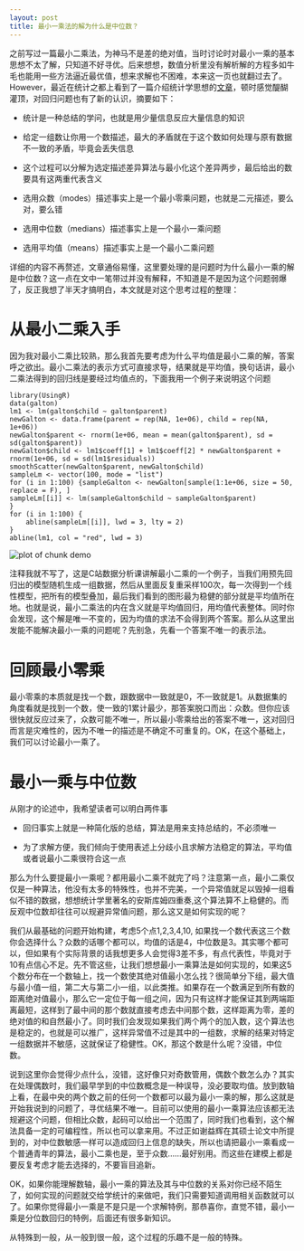 ```yaml
---
layout: post
title: 最小一乘法的解为什么是中位数？
---
```


之前写过一篇最小二乘法，为神马不是差的绝对值，当时讨论时对最小一乘的基本思想不太了解，只知道不好寻优。后来想想，数值分析里没有解析解的方程多如牛毛也能用一些方法逼近最优值，想来求解也不困难，本来这一页也就翻过去了。However，最近在统计之都上看到了一篇介绍统计学思想的[文章](http://www.johnmyleswhite.com/notebook/2013/03/22/modes-medians-and-means-an-unifying-perspective/)，顿时感觉醍醐灌顶，对回归问题也有了新的认识，摘要如下：

- 统计是一种总结的学问，也就是用少量信息反应大量信息的知识

- 给定一组数让你用一个数描述，最大的矛盾就在于这个数如何处理与原有数据不一致的矛盾，毕竟会丢失信息

- 这个过程可以分解为选定描述差异算法与最小化这个差异两步，最后给出的数要具有这两重代表含义

- 选用众数（modes）描述事实上是一个最小零乘问题，也就是二元描述，要么对，要么错

- 选用中位数（medians）描述事实上是一个最小一乘问题

- 选用平均值（means）描述事实上是一个最小二乘问题

详细的内容不再赘述，文章通俗易懂，这里要处理的是问题时为什么最小一乘的解是中位数？这一点在文中一笔带过并没有解释，不知道是不是因为这个问题弱爆了，反正我想了半天才搞明白，本文就是对这个思考过程的整理：

# 从最小二乘入手

因为我对最小二乘比较熟，那么我首先要考虑为什么平均值是最小二乘的解，答案呼之欲出。最小二乘法的表示方式可直接求导，结果就是平均值，换句话讲，最小二乘法得到的回归线是要经过均值点的，下面我用一个例子来说明这个问题



```
library(UsingR)
data(galton)
lm1 <- lm(galton$child ~ galton$parent)
newGalton <- data.frame(parent = rep(NA, 1e+06), child = rep(NA, 1e+06))
newGalton$parent <- rnorm(1e+06, mean = mean(galton$parent), sd = sd(galton$parent))
newGalton$child <- lm1$coeff[1] + lm1$coeff[2] * newGalton$parent + rnorm(1e+06, sd = sd(lm1$residuals))
smoothScatter(newGalton$parent, newGalton$child)
sampleLm <- vector(100, mode = "list")
for (i in 1:100) {sampleGalton <- newGalton[sample(1:1e+06, size = 50, replace = F), ]
sampleLm[[i]] <- lm(sampleGalton$child ~ sampleGalton$parent)
}
for (i in 1:100) {
    abline(sampleLm[[i]], lwd = 3, lty = 2)    
}
abline(lm1, col = "red", lwd = 3)

```

![plot of chunk demo](http://yufree.github.io/blogcn/figure/demo.png) 


注释我就不写了，这是C站数据分析课讲解最小二乘的一个例子，当我们用预先回归出的模型随机生成一组数据，然后从里面反复重采样100次，每一次得到一个线性模型，把所有的模型叠加，最后我们看到的图形最为稳健的部分就是平均值所在地。也就是说，最小二乘法的内在含义就是平均值回归，用均值代表整体。同时你会发现，这个解是唯一不变的，因为均值的求法不会得到两个答案。那么从这里出发能不能解决最小一乘的问题呢？先别急，先看一个答案不唯一的表示法。

# 回顾最小零乘

最小零乘的本质就是找一个数，跟数据中一致就是0，不一致就是1。从数据集的角度看就是找到一个数，使一致的1累计最少，那答案脱口而出：众数。但你应该很快就反应过来了，众数可能不唯一，所以最小零乘给出的答案不唯一，这对回归而言是灾难性的，因为不唯一的描述是不确定不可重复的。OK，在这个基础上，我们可以讨论最小一乘了。

# 最小一乘与中位数

从刚才的论述中，我希望读者可以明白两件事

- 回归事实上就是一种简化版的总结，算法是用来支持总结的，不必须唯一

- 为了求解方便，我们倾向于使用表述上分歧小且求解方法稳定的算法，平均值或者说最小二乘很符合这一点

那么为什么要提最小一乘呢？都用最小二乘不就完了吗？注意第一点，最小二乘仅仅是一种算法，他没有太多的特殊性，也并不完美，一个异常值就足以毁掉一组看似不错的数据，想想统计学里著名的安斯库姆四重奏,这个算法算不上稳健的。而反观中位数却往往可以规避异常值问题，那么这又是如何实现的呢？

我们从最基础的问题开始构建，考虑5个点1,2,3,4,10, 如果找一个数代表这三个数你会选择什么？众数的话哪个都可以，均值的话是4，中位数是3。其实哪个都可以，但如果有个实际背景的话我想更多人会觉得3差不多，有点代表性，毕竟对于10有点信心不足。先不管这些，让我们想想最小一乘算法是如何实现的，如果这5个数分布在一个数轴上，找一个数使其绝对值最小怎么找？很简单分下组，最大值与最小值一组，第二大与第二小一组，以此类推。如果存在一个数满足到所有数的距离绝对值最小，那么它一定位于每一组之间，因为只有这样才能保证其到两端距离最短，这样到了最中间的那个数就直接考虑去中间那个数，这样距离为零，差的绝对值的和自然最小了。同时我们会发现如果我们两个两个的加入数，这个算法也是稳定的，也就是可以推广，这样异常值不过是其中的一组数，求解的结果对特定一组数据并不敏感，这就保证了稳健性。OK，那这个数是什么呢？没错，中位数。

说到这里你会觉得少点什么，没错，这好像只对奇数管用，偶数个数怎么办？其实在处理偶数时，我们最早学到的中位数概念是一种误导，没必要取均值。放到数轴上看，在最中央的两个数之前的任何一个数都可以最为最小一乘的解，那么这就是开始我说到的问题了，寻优结果不唯一。目前可以使用的最小一乘算法应该都无法规避这个问题，但相比众数，起码可以给出一个范围了，同时我们也看到，这个解法具备一定的可编程性，所以也可以拿来用。不过正如谢益辉在其硕士论文中所提到的，对中位数敏感一样可以造成回归上信息的缺失，所以也请把最小一乘看成一个普通青年的算法，最小二乘也是，至于众数……最好别用。而这些在建模上都是要反复考虑才能去选择的，不要盲目追新。

OK，如果你能理解数轴，最小一乘的算法及其与中位数的关系对你已经不陌生了，如何实现的问题就交给学统计的来做吧，我们只需要知道调用相关函数就可以了。如果你觉得最小一乘是不是只是一个求解特例，那恭喜你，直觉不错，最小一乘是分位数回归的特例，后面还有很多新知识。

从特殊到一般，从一般到很一般，这个过程的乐趣不是一般的特殊。
